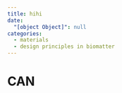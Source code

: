 ```yaml
---
title: hihi
date:
  "[object Object]": null
categories:
  - materials
  - design principles in biomatter
---
```


# CAN
